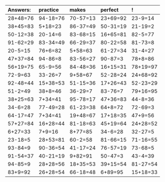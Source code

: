 | Answers: | practice | makes | perfect | ! |
| :--- | :--- | :--- | :--- | :--- |
| 28+48=76 | 94-18=76 | 70-57=13 | 23+69=92 | 23-9=14 | 
| 38+45=83 | 5+18=23 | 86-37=49 | 50-31=19 | 21-19=2 | 
| 50-12=38 | 20-14=6 | 83-68=15 | 16+65=81 | 82-5=77 | 
| 91-62=29 | 83-34=49 | 66-29=37 | 80-22=58 | 81-73=8 | 
| 20-5=15 | 76+6=82 | 5+58=63 | 61-27=34 | 31-4=27 | 
| 47+37=84 | 94-86=8 | 83-56=27 | 90-87=3 | 78+8=86 | 
| 56+19=75 | 65-9=56 | 84-48=36 | 16+15=31 | 78+19=97 | 
| 72-9=63 | 33-26=7 | 9+58=67 | 52-28=24 | 24+68=92 | 
| 92-48=44 | 15+38=53 | 51-15=36 | 17+26=43 | 52-23=29 | 
| 51-2=49 | 38+8=46 | 36-29=7 | 83-76=7 | 79+16=95 | 
| 38+25=63 | 7+34=41 | 95-78=17 | 47+36=83 | 44-8=36 | 
| 34-6=28 | 77-49=28 | 61-23=38 | 64+8=72 | 72-69=3 | 
| 64-17=47 | 7+34=41 | 19+48=67 | 17+18=35 | 47+9=56 | 
| 57+27=84 | 16+28=44 | 81-18=63 | 45+19=64 | 24+28=52 | 
| 6+27=33 | 7+9=16 | 8+77=85 | 34-6=28 | 32-27=5 | 
| 23-18=5 | 28+53=81 | 60-2=58 | 81-66=15 | 71-16=55 | 
| 93-84=9 | 90-36=54 | 41-17=24 | 76-57=19 | 73-68=5 | 
| 91-54=37 | 40-21=19 | 9+82=91 | 50-47=3 | 43-4=39 | 
| 94-85=9 | 28+28=56 | 18+35=53 | 39+15=54 | 81-27=54 | 
| 83+9=92 | 26+28=54 | 66-18=48 | 6+89=95 | 15+18=33 | 
